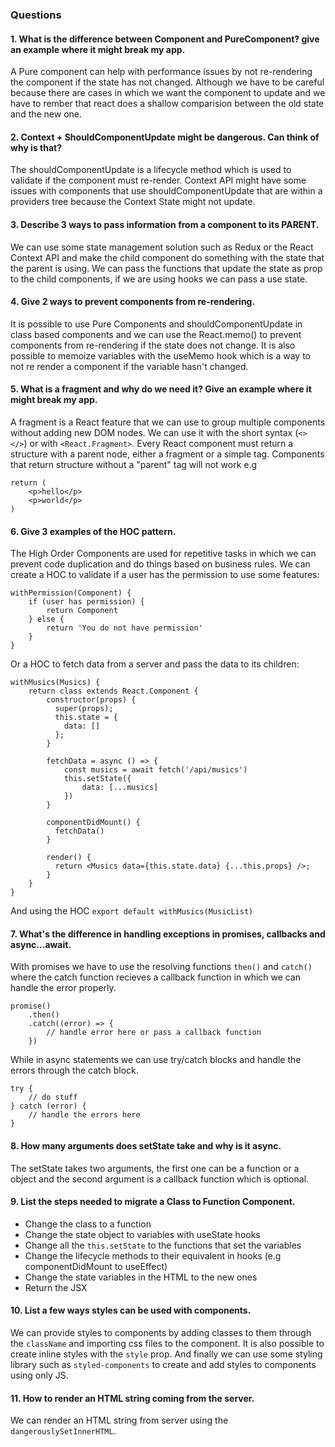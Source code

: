 ### Questions
#### 1. What is the difference between Component and PureComponent? give an example where it might break my app.
A Pure component can help with performance issues by not re-rendering the component if the state has not changed.
Although we have to be careful because there are cases in which we want the component to update and we have to rember that react does a shallow comparision between the old state and the new one. 

#### 2. Context + ShouldComponentUpdate might be dangerous. Can think of why is that?
The shouldComponentUpdate is a lifecycle method which is used to validate if the component must re-render. Context API might have some issues with components that use shouldComponentUpdate that are within a providers tree because the Context State might not update.  

#### 3. Describe 3 ways to pass information from a component to its PARENT.
We can use some state management solution such as Redux or the React Context API and make the child component do something with the state that the parent is using.
We can pass the functions that update the state as prop to the child components, if we are using hooks we can pass a use state.

#### 4. Give 2 ways to prevent components from re-rendering.
It is possible to use Pure Components and shouldComponentUpdate in class based components and we can use the React.memo() to prevent components from re-rendering if the state does not change.
It is also possible to memoize variables with the useMemo hook which is a way to not re render a component if the variable hasn't changed.

#### 5. What is a fragment and why do we need it? Give an example where it might break my app.
A fragment is a React feature that we can use to group multiple components without adding new DOM nodes. We can use it with the short syntax (```<> </>```) or with ```<React.Fragment>```.
Every React component must return a structure with a parent node, either a fragment or a simple tag. Components that return structure without a "parent" tag will not work e.g
```
return (
    <p>hello</p>
    <p>world</p>
)
```

#### 6. Give 3 examples of the HOC pattern.
The High Order Components are used for repetitive tasks in which we can prevent code duplication and do things based on business rules.
We can create a HOC to validate if a user has the permission to use some features:
```
withPermission(Component) {
    if (user has permission) {
        return Component
    } else {
        return 'You do not have permission'
    }
}
```
Or a HOC to fetch data from a server and pass the data to its children:
```
withMusics(Musics) {
    return class extends React.Component {
        constructor(props) {
          super(props);
          this.state = {
            data: []
          };
        }
        
        fetchData = async () => {
            const musics = await fetch('/api/musics')
            this.setState({
                data: [...musics]
            })
        } 
    
        componentDidMount() {
          fetchData()
        }
   
        render() {
          return <Musics data={this.state.data} {...this.props} />;
        }
    }
}
```
And using the HOC
```export default withMusics(MusicList)```

#### 7. What's the difference in handling exceptions in promises, callbacks and async...await.
With promises we have to use the resolving functions ``then()`` and `catch()` where the catch function recieves a callback function in which we can handle the error properly.
```
promise()
    .then()
    .catch((error) => {
        // handle error here or pass a callback function
    })
```

While in async statements we can use try/catch blocks and handle the errors through the catch block.
```
try {
    // do stuff
} catch (error) {
    // handle the errors here
}
```

#### 8. How many arguments does setState take and why is it async.
The setState takes two arguments, the first one can be a function or a object and the second argument is a callback function which is optional.

#### 9. List the steps needed to migrate a Class to Function Component.
 - Change the class to a function
 - Change the state object to variables with useState hooks
 - Change all the `this.setState` to the functions that set the variables
 - Change the lifecycle methods to their equivalent in hooks (e.g componentDidMount to useEffect)
 - Change the state variables in the HTML to the new ones
 - Return the JSX


#### 10. List a few ways styles can be used with components.
We can provide styles to components by adding classes to them through the `className` and importing css files to the component.
It is also possible to create inline styles with the `style` prop.
And finally we can use some styling library such as `styled-components` to create and add styles to components using only JS.

#### 11. How to render an HTML string coming from the server.
We can render an HTML string from server using the `dangerouslySetInnerHTML`.
